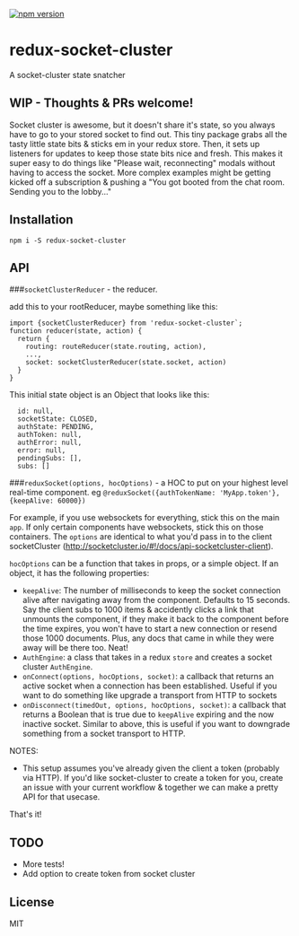 [![npm version](https://badge.fury.io/js/redux-socket-cluster.svg)](https://badge.fury.io/js/redux-socket-cluster)

# redux-socket-cluster
A socket-cluster state snatcher

## WIP - Thoughts & PRs welcome!

Socket cluster is awesome, but it doesn't share it's state, so you always have to go to your stored socket to find out. 
This tiny package grabs all the tasty little state bits & sticks em in your redux store. 
Then, it sets up listeners for updates to keep those state bits nice and fresh.
This makes it super easy to do things like "Please wait, reconnecting" modals without having to access the socket.
More complex examples might be getting kicked off a subscription & pushing a 
"You got booted from the chat room. Sending you to the lobby..."

## Installation

`npm i -S redux-socket-cluster`

## API
###`socketClusterReducer` - the reducer. 

add this to your rootReducer, maybe something like this:
```
import {socketClusterReducer} from 'redux-socket-cluster`;
function reducer(state, action) {
  return {
    routing: routeReducer(state.routing, action),
    ...,
    socket: socketClusterReducer(state.socket, action)
  }
}
```
This initial state object is an Object that looks like this:

```
  id: null,
  socketState: CLOSED,
  authState: PENDING,
  authToken: null,
  authError: null,
  error: null,
  pendingSubs: [],
  subs: []
```
###`reduxSocket(options, hocOptions)` - a HOC to put on your highest level real-time component.
eg `@reduxSocket({authTokenName: 'MyApp.token'}, {keepAlive: 60000})`

For example, if you use websockets for everything, stick this on the main `app`.
If only certain components have websockets, stick this on those containers.
The `options` are identical to what you'd pass in to the client socketCluster
(http://socketcluster.io/#!/docs/api-socketcluster-client).
 
`hocOptions` can be a function that takes in props, or a simple object. If an object, it has the following properties:
- `keepAlive`: The number of milliseconds to keep the socket connection alive after navigating away from the component.
Defaults to 15 seconds.
Say the client subs to 1000 items & accidently clicks a link that unmounts the component,
if they make it back to the component before the time expires, you won't have to start a new connection or resend
those 1000 documents. Plus, any docs that came in while they were away will be there too. Neat!
- `AuthEngine`: a class that takes in a redux `store` and creates a socket cluster `AuthEngine`.
- `onConnect(options, hocOptions, socket)`: a callback that returns an active socket when a connection has been established.
Useful if you want to do something like upgrade a transport from HTTP to sockets
- `onDisconnect(timedOut, options, hocOptions, socket)`: a callback that returns a Boolean that is true due to `keepAlive` expiring
and the now inactive socket.
Similar to above, this is useful if you want to downgrade something from a socket transport to HTTP.

NOTES: 
 - This setup assumes you've already given the client a token (probably via HTTP). If you'd like socket-cluster to 
create a token for you, create an issue with your current workflow & together we can make a pretty API for that usecase.

That's it!

## TODO
- More tests! 
- Add option to create token from socket cluster



## License
MIT

